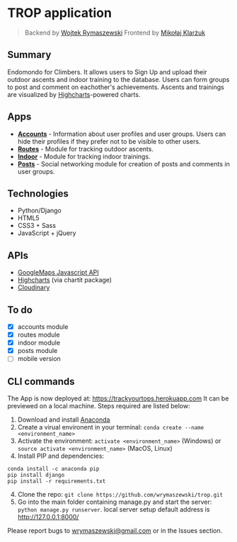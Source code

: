 # TROP application

> Backend by [Wojtek Rymaszewski](https://github.com/wrymaszewski)
> Frontend by [Mikołaj Klarżuk](https://github.com/daxtersky)

## Summary

Endomondo for Climbers. It allows users to Sign Up and upload their outdoor ascents and indoor training to the database. Users can form groups to post and comment on eachother's achievements. Ascents and trainings are visualized by [Highcharts](https://www.highcharts.com)-powered charts.

## Apps
- [**Accounts**](accounts/) - Information about user profiles and user groups. Users can hide their profiles if they prefer not to be visible to other users.
- [**Routes**](routes/) - Module for tracking outdoor ascents.
- [**Indoor**](indoor/) - Module for tracking indoor trainings.
- [**Posts**](posts/) - Social networking module for creation of posts and comments in user groups.

## Technologies

- Python/Django
- HTML5
- CSS3 + Sass
- JavaScript + jQuery

## APIs
 - [GoogleMaps Javascript API](https://developers.google.com/maps)
 - [Highcharts](https://www.highcharts.com) (via chartit package)
 - [Cloudinary](https://cloudinary.com/)

## To do

- [x] accounts module
- [x] routes module
- [x] indoor module
- [x] posts module
- [ ] mobile version

## CLI commands
 The App is now deployed at: https://trackyourtops.herokuapp.com
  It can be previewed on a local machine. Steps required are listed below:
  1. Download and install [Anaconda](https://www.anaconda.com/download/#linux)
  2. Create a virual environent in your terminal: `conda create --name <environment_name>`
  2. Activate the environment: `activate <environment_name>` (Windows) or `source activate <environment_name>` (MacOS, Linux)
  3. Install PIP and dependencies:
  ```
  conda install -c anaconda pip
  pip install django
  pip install -r requirements.txt
  ```
  4. Clone the repo: `git clone https://github.com/wrymaszewski/trop.git`
  5. Go into the main folder containing manage.py and start the server: `python manage.py runserver`. local server setup default address is <http://127.0.0.1:8000/>

Please report bugs to wrymaszewski@gmail.com or in the Issues section.
